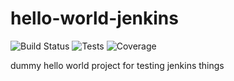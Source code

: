 # hello-world-jenkins

![Build Status](https://shields.us-east-1.conductor.sh/jenkins/s/http/jenkins-beta.infra.us-east-1.conductor.sh/devops/release-builds/hello-world-jenkins.svg)
![Tests](https://shields.us-east-1.conductor.sh/jenkins/t/http/jenkins-beta.infra.us-east-1.conductor.sh/devops/release-builds/hello-world-jenkins.svg)
![Coverage](https://shields.us-east-1.conductor.sh/jenkins/j/http/jenkins-beta.infra.us-east-1.conductor.sh/devops/release-builds/hello-world-jenkins.svg)

dummy hello world project for testing jenkins things
